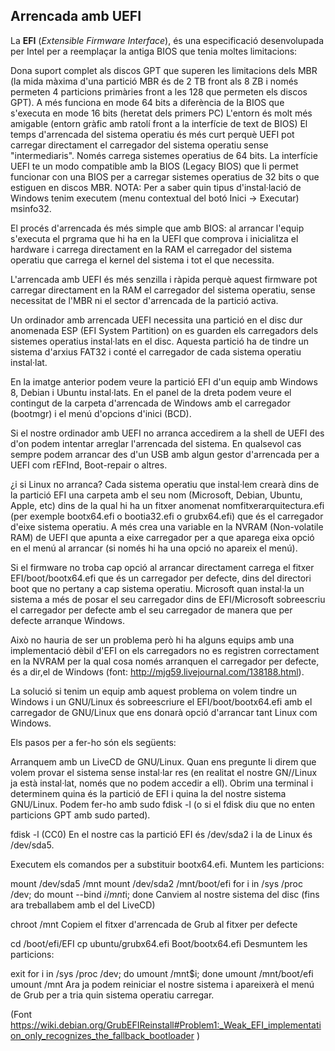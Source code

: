 ## Arrencada amb UEFI
La **EFI** (_Extensible Firmware Interface_), és una especificació desenvolupada per Intel per a reemplaçar la antiga BIOS que tenia moltes limitacions:

Dona suport complet als discos GPT que superen les limitacions dels MBR (la mida màxima d'una partició MBR és de 2 TB front als 8 ZB i només permeten 4 particions primàries front a les 128 que permeten els discos GPT).
A més funciona en mode 64 bits a diferència de la BIOS que s'executa en mode 16 bits (heretat dels primers PC)
L'entorn és molt més amigable (entorn gràfic amb ratolí front a la interfície de text de BIOS)
El temps d'arrencada del sistema operatiu és més curt perquè UEFI pot carregar directament el carregador del sistema operatiu sense "intermediaris".
Només carrega sistemes operatius de 64 bits.
La interfície UEFI te un modo compatible amb la BIOS (Legacy BIOS) que li permet funcionar con una BIOS per a carregar sistemes operatius de 32 bits o que estiguen en discos MBR.
NOTA: Per a saber quin tipus d'instal·lació de Windows tenim executem (menu contextual del botó Inici -> Executar) msinfo32.



El procés d'arrencada és més simple que amb BIOS: al arrancar l'equip s'executa el prgrama que hi ha en la UEFI que comprova i inicialitza el hardware i carrega directament en la RAM el carregador del sistema operatiu que carrega el kernel del sistema i tot el que necessita.

L'arrencada amb UEFI és més senzilla i ràpida perquè aquest firmware pot carregar directament en la RAM el carregador del sistema operatiu, sense necessitat de l'MBR ni el sector d'arrencada de la partició activa.

Un ordinador amb arrencada UEFI necessita una partició en el disc dur anomenada ESP (EFI System Partition) on es guarden els carregadors dels sistemes operatius instal·lats en el disc. Aquesta partició ha de tindre un sistema d'arxius FAT32 i conté el carregador de cada sistema operatiu instal·lat.



En la imatge anterior podem veure la partició EFI d'un equip amb Windows 8, Debian i Ubuntu instal·lats. En el panel de la dreta podem veure el contingut de la carpeta d'arrencada de Windows amb el carregador (bootmgr) i el menú d'opcions d'inici (BCD).

Si el nostre ordinador amb UEFI no arranca accedirem a la shell de UEFI des d'on podem intentar arreglar l'arrencada del sistema. En qualsevol cas sempre podem arrancar des d'un USB amb algun gestor d'arrencada per a UEFI com rEFInd, Boot-repair o altres.


¿i si Linux no arranca?
Cada sistema operatiu que instal·lem crearà dins de la partició EFI una carpeta amb el seu nom (Microsoft, Debian, Ubuntu, Apple, etc) dins de la qual hi ha un fitxer anomenat nomfitxerarquitectura.efi (per exemple bootx64.efi o bootia32.efi o grubx64.efi) que és el carregador d'eixe sistema operatiu. A més crea una variable en la NVRAM (Non-volatile RAM) de UEFI que apunta a eixe carregador per a que aparega eixa opció en el menú al arrancar (si només hi ha una opció no apareix el menú).

Si el firmware no troba cap opció al arrancar directament carrega el fitxer EFI/boot/bootx64.efi que és un carregador per defecte, dins del directori boot que no pertany a cap sistema operatiu. Microsoft quan instal·la un sistema a més de posar el seu carregador dins de EFI/Microsoft sobreescriu el carregador per defecte amb el seu carregador de manera que per defecte arranque Windows.

Això no hauria de ser un problema però hi ha alguns equips amb una implementació dèbil d'EFI on els carregadors no es registren correctament en la NVRAM per la qual cosa només arranquen el carregador per defecte, és a dir,el de Windows (font: http://mjg59.livejournal.com/138188.html).

La solució si tenim un equip amb aquest problema on volem tindre un Windows i un GNU/Linux és sobreescriure el EFI/boot/bootx64.efi amb el carregador de GNU/Linux que ens donarà opció d'arrancar tant Linux com Windows.

Els pasos per a fer-ho són els següents:

Arranquem amb un LiveCD de GNU/Linux. Quan ens pregunte li direm que volem provar el sistema sense instal·lar res (en realitat el nostre GN//Linux ja està instal·lat, només que no podem accedir a ell).
Obrim una terminal i determinem quina és la partició de EFI i quina la del nostre sistema GNU/Linux. Podem fer-ho amb sudo fdisk -l (o si el fdisk diu que no enten particions GPT amb sudo parted).

fdisk -l (CC0)
En el nostre cas la partició EFI és /dev/sda2 i la de Linux és /dev/sda5.

Executem els comandos per a substituir bootx64.efi.
Muntem les particions:

mount /dev/sda5 /mnt
mount /dev/sda2 /mnt/boot/efi
for i in /sys /proc /dev; do mount --bind $i /mnt$i; done
Canviem al nostre sistema del disc (fins ara treballabem amb el del LiveCD)

chroot /mnt
Copiem el fitxer d'arrencada de Grub al fitxer per defecte

cd /boot/efi/EFI
cp ubuntu/grubx64.efi Boot/bootx64.efi
Desmuntem les particions:

exit
for i in /sys /proc /dev; do umount /mnt$i; done
umount /mnt/boot/efi
umount /mnt
 Ara ja podem reiniciar el nostre sistema i apareixerà el menú de Grub per a tria quin sistema operatiu carregar.

(Font https://wiki.debian.org/GrubEFIReinstall#Problem1:_Weak_EFI_implementation_only_recognizes_the_fallback_bootloader )

